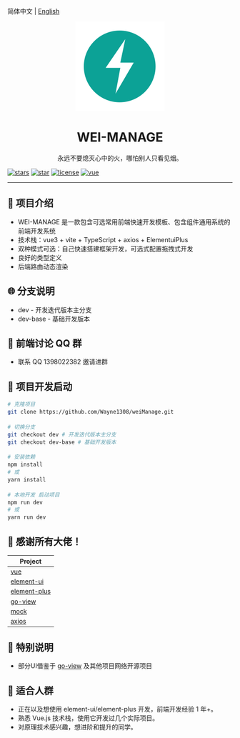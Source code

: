 简体中文 | [English](./README.en.md)

<div align="center"><img width="200" src="./src/assets/logo.png"/>
<h1> WEI-MANAGE </h1>

<p>永远不要熄灭心中的火，哪怕别人只看见烟。</p>
</div>

[![stars](https://img.shields.io/github/stars/Wayne1308/weiManage?style=flat-square&logo=GitHub)](https://github.com/Wayne1308/weiManage)
[![star](https://gitee.com/Wayne1308/wei-manage/badge/star.svg?theme=gray)](https://gitee.com/Wayne1308/wei-manage)
[![license](https://img.shields.io/github/license/Wayne1308/weiManage?style=flat-square)](https://en.wikipedia.org/wiki/MulanPSL-2.0)
[![vue](https://img.shields.io/badge/vue-3.2.41-brightgreen.svg?style=flat-square)](https://github.com/vuejs/vue)

---

## 🍊 项目介绍

-   WEI-MANAGE 是一款包含可选常用前端快速开发模板、包含组件通用系统的前端开发系统
-   技术栈：vue3 + vite + TypeScript + axios + ElementuiPlus
-   双种模式可选：自己快速搭建框架开发，可选式配置拖拽式开发
-   良好的类型定义
-   后端路由动态渲染

## 🌐 分支说明

-   dev - 开发迭代版本主分支
-   dev-base - 基础开发版本

## 🍻 前端讨论 QQ 群

-   联系 QQ 1398022382 邀请进群

<!-- <table>
<tr>
<td>
<img width="200px" src="">
</td>
<td>
<img width="200px" src="">
</td>
<td>
<img width="200px" src="">
</td>
</tr>
</table> -->

## 🌱 项目开发启动

```bash
# 克隆项目
git clone https://github.com/Wayne1308/weiManage.git

# 切换分支
git checkout dev # 开发迭代版本主分支
git checkout dev-base # 基础开发版本

# 安装依赖
npm install
# 或
yarn install

# 本地开发 启动项目
npm run dev
# 或
yarn run dev
```

## 🎨 感谢所有大佬！

| Project                                                      |
| ------------------------------------------------------------ |
| [vue](https://github.com/vuejs/vue)                          |
| [element-ui](https://github.com/ElemeFE/element)             |
| [element-plus](https://github.com/element-plus/element-plus) |
| [go-view](https://gitee.com/dromara/go-view)                 |
| [mock](https://github.com/nuysoft/Mock)                      |
| [axios](https://github.com/axios/axios)                      |

## 🍉 特别说明
-   部分UI借鉴于 [go-view](https://gitee.com/dromara/go-view) 及其他项目网络开源项目

## 💚 适合人群

-   正在以及想使用 element-ui/element-plus 开发，前端开发经验 1 年+。
-   熟悉 Vue.js 技术栈，使用它开发过几个实际项目。
-   对原理技术感兴趣，想进阶和提升的同学。
